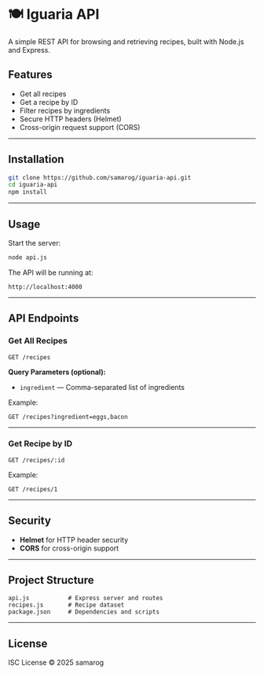 # 🍽️ Iguaria API

A simple REST API for browsing and retrieving recipes, built with Node.js and Express.

## Features
- Get all recipes
- Get a recipe by ID
- Filter recipes by ingredients
- Secure HTTP headers (Helmet)
- Cross-origin request support (CORS)

---

## Installation

```bash
git clone https://github.com/samarog/iguaria-api.git
cd iguaria-api
npm install
```

---

## Usage

Start the server:

```bash
node api.js
```

The API will be running at:
```
http://localhost:4000
```

---

## API Endpoints

### Get All Recipes
```
GET /recipes
```
**Query Parameters (optional):**
- `ingredient` — Comma-separated list of ingredients

Example:
```
GET /recipes?ingredient=eggs,bacon
```

---

### Get Recipe by ID
```
GET /recipes/:id
```

Example:
```
GET /recipes/1
```

---

## Security
- **Helmet** for HTTP header security
- **CORS** for cross-origin support

---

## Project Structure
```
api.js           # Express server and routes
recipes.js       # Recipe dataset
package.json     # Dependencies and scripts
```

---

## License
ISC License © 2025 samarog